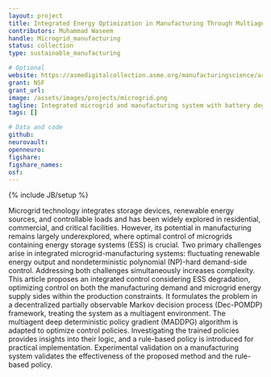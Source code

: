 ```yaml
---
layout: project
title: Integrated Energy Optimization in Manufacturing Through Multiagent Deep Reinforcement Learning Holistic Control of Manufacturing, Microgrid Systems, and Battery Storage
contributors: Muhammad Waseem
handle: Microgrid_manufacturing
status: collection
type: sustainable_manufacturing

# Optional
website: https://asmedigitalcollection.asme.org/manufacturingscience/article/147/6/061003/1211186
grant: NSF
grant_url:
image: /assets/images/projects/microgrid.png
tagline: Integrated microgrid and manufacturing system with battery degradation control
tags: []

# Data and code
github: 
neurovault:
openneuro:
figshare:
figshare_names:
osf:
---
```

{% include JB/setup %}

Microgrid technology integrates storage devices, renewable energy sources, and controllable loads and has been widely explored in residential, commercial, and critical facilities. However, its potential in manufacturing remains largely underexplored, where optimal control of microgrids containing energy storage systems (ESS) is crucial. Two primary challenges arise in integrated microgrid-manufacturing systems: fluctuating renewable energy output and nondeterministic polynomial (NP)-hard demand-side control. Addressing both challenges simultaneously increases complexity. This article proposes an integrated control considering ESS degradation, optimizing control on both the manufacturing demand and microgrid energy supply sides within the production constraints. It formulates the problem in a decentralized partially observable Markov decision process (Dec-POMDP) framework, treating the system as a multiagent environment. The multiagent deep deterministic policy gradient (MADDPG) algorithm is adapted to optimize control policies. Investigating the trained policies provides insights into their logic, and a rule-based policy is introduced for practical implementation. Experimental validation on a manufacturing system validates the effectiveness of the proposed method and the rule-based policy.





